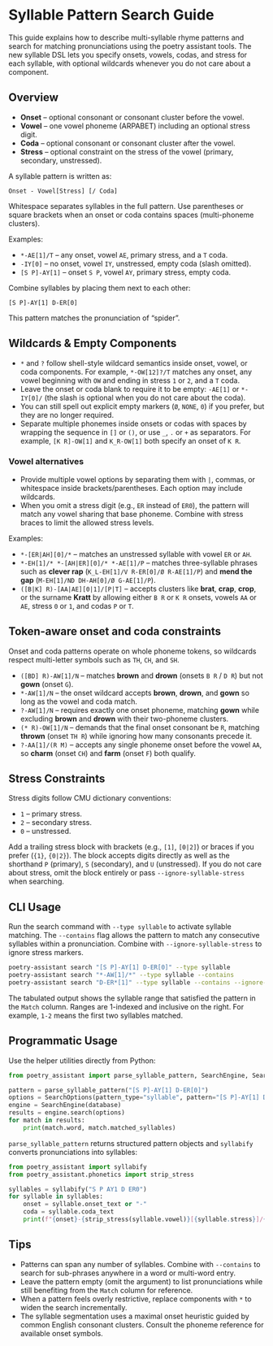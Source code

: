 # Syllable Pattern Search Guide

This guide explains how to describe multi-syllable rhyme patterns and search for
matching pronunciations using the poetry assistant tools. The new syllable DSL
lets you specify onsets, vowels, codas, and stress for each syllable, with
optional wildcards whenever you do not care about a component.

## Overview

* **Onset** – optional consonant or consonant cluster before the vowel.
* **Vowel** – one vowel phoneme (ARPABET) including an optional stress digit.
* **Coda** – optional consonant or consonant cluster after the vowel.
* **Stress** – optional constraint on the stress of the vowel (primary, secondary,
  unstressed).

A syllable pattern is written as:

```
Onset - Vowel[Stress] [/ Coda]
```

Whitespace separates syllables in the full pattern. Use parentheses or square
brackets when an onset or coda contains spaces (multi-phoneme clusters).

Examples:

* `*-AE[1]/T` – any onset, vowel `AE`, primary stress, and a `T` coda.
* `-IY[0]` – no onset, vowel `IY`, unstressed, empty coda (slash omitted).
* `[S P]-AY[1]` – onset `S P`, vowel `AY`, primary stress, empty coda.

Combine syllables by placing them next to each other:

```
[S P]-AY[1] D-ER[0]
```

This pattern matches the pronunciation of “spider”.

## Wildcards & Empty Components

* `*` and `?` follow shell-style wildcard semantics inside onset, vowel, or coda
  components. For example, `*-OW[12]?/T` matches any onset, any vowel beginning
  with `OW` and ending in stress `1` or `2`, and a `T` coda.
* Leave the onset or coda blank to require it to be empty: `-AE[1]` or
  `*-IY[0]/` (the slash is optional when you do not care about the coda).
* You can still spell out explicit empty markers (`Ø`, `NONE`, `0`) if you
  prefer, but they are no longer required.
* Separate multiple phonemes inside onsets or codas with spaces by wrapping the
  sequence in `[]` or `()`, or use `_`, `.` or `+` as separators. For example,
  `[K R]-OW[1]` and `K_R-OW[1]` both specify an onset of `K R`.

### Vowel alternatives

* Provide multiple vowel options by separating them with `|`, commas, or
  whitespace inside brackets/parentheses. Each option may include wildcards.
* When you omit a stress digit (e.g., `ER` instead of `ER0`), the pattern will
  match any vowel sharing that base phoneme. Combine with stress braces to limit
  the allowed stress levels.

Examples:

* `*-[ER|AH][0]/*` – matches an unstressed syllable with vowel `ER` or `AH`.
* `*-EH[1]/* *-[AH|ER][0]/* *-AE[1]/P` – matches three-syllable phrases such as
  **clever rap** (`K_L-EH[1]/V R-ER[0]/Ø R-AE[1]/P`) and **mend the gap**
  (`M-EH[1]/ND DH-AH[0]/Ø G-AE[1]/P`).
* `([B|K] R)-[AA|AE][0|1]/[P|T]` – accepts clusters like **brat**, **crap**,
  **crop**, or the surname **Kratt** by allowing either `B R` or `K R` onsets,
  vowels `AA` or `AE`, stress `0` or `1`, and codas `P` or `T`.

## Token-aware onset and coda constraints

Onset and coda patterns operate on whole phoneme tokens, so wildcards respect
multi-letter symbols such as `TH`, `CH`, and `SH`.

* `([BD] R)-AW[1]/N` – matches **brown** and **drown** (onsets `B R` / `D R`) but
  not **gown** (onset `G`).
* `*-AW[1]/N` – the onset wildcard accepts **brown**, **drown**, and **gown** so
  long as the vowel and coda match.
* `?-AW[1]/N` – requires exactly one onset phoneme, matching **gown** while
  excluding **brown** and **drown** with their two-phoneme clusters.
* `(* R)-OW[1]/N` – demands that the final onset consonant be `R`, matching
  **thrown** (onset `TH R`) while ignoring how many consonants precede it.
* `?-AA[1]/(R M)` – accepts any single phoneme onset before the vowel `AA`, so
  **charm** (onset `CH`) and **farm** (onset `F`) both qualify.

## Stress Constraints

Stress digits follow CMU dictionary conventions:

* `1` – primary stress.
* `2` – secondary stress.
* `0` – unstressed.

Add a trailing stress block with brackets (e.g., `[1]`, `[0|2]`) or braces if
you prefer (`{1}`, `{0|2}`). The block accepts digits directly as well as the
shorthand `P` (primary), `S` (secondary), and `U` (unstressed). If you do not
care about stress, omit the block entirely or pass `--ignore-syllable-stress`
when searching.

## CLI Usage

Run the search command with `--type syllable` to activate syllable matching. The
`--contains` flag allows the pattern to match any consecutive syllables within a
pronunciation. Combine with `--ignore-syllable-stress` to ignore stress markers.

```bash
poetry-assistant search "[S P]-AY[1] D-ER[0]" --type syllable
poetry-assistant search "*-AW[1]/*" --type syllable --contains
poetry-assistant search "D-ER*[1]" --type syllable --contains --ignore-syllable-stress
```

The tabulated output shows the syllable range that satisfied the pattern in the
`Match` column. Ranges are 1-indexed and inclusive on the right. For example,
`1-2` means the first two syllables matched.

## Programmatic Usage

Use the helper utilities directly from Python:

```python
from poetry_assistant import parse_syllable_pattern, SearchEngine, SearchOptions

pattern = parse_syllable_pattern("[S P]-AY[1] D-ER[0]")
options = SearchOptions(pattern_type="syllable", pattern="[S P]-AY[1] D-ER[0]")
engine = SearchEngine(database)
results = engine.search(options)
for match in results:
    print(match.word, match.matched_syllables)
```

`parse_syllable_pattern` returns structured pattern objects and `syllabify`
converts pronunciations into syllables:

```python
from poetry_assistant import syllabify
from poetry_assistant.phonetics import strip_stress

syllables = syllabify("S P AY1 D ER0")
for syllable in syllables:
    onset = syllable.onset_text or "-"
    coda = syllable.coda_text
    print(f"{onset}-{strip_stress(syllable.vowel)}[{syllable.stress}]/{coda}")
```

## Tips

* Patterns can span any number of syllables. Combine with `--contains` to search
  for sub-phrases anywhere in a word or multi-word entry.
* Leave the pattern empty (omit the argument) to list pronunciations while still
  benefiting from the `Match` column for reference.
* When a pattern feels overly restrictive, replace components with `*` to widen
  the search incrementally.
* The syllable segmentation uses a maximal onset heuristic guided by common
  English consonant clusters. Consult the phoneme reference for available onset
  symbols.
